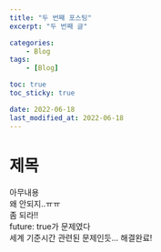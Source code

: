 ```yaml
---
title: "두 번째 포스팅"
excerpt: "두 번째 글"

categories:
    - Blog
tags:
    - [Blog]

toc: true
toc_sticky: true

date: 2022-06-18
last_modified_at: 2022-06-18
---
```

# 제목
아무내용  
왜 안되지..ㅠㅠ  
좀 되라!!  
future: true가 문제였다  
세계 기준시간 관련된 문제인듯... 해결완료!